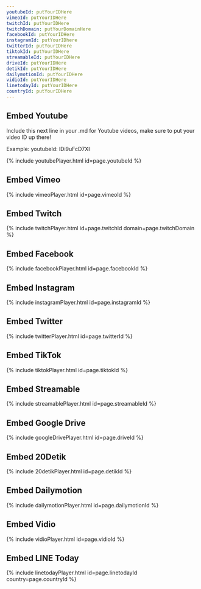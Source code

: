 ```yaml
---
youtubeId: putYourIDHere
vimeoId: putYourIDHere
twitchId: putYourIDHere
twitchDomain: putYourDomainHere
facebookId: putYourIDHere
instagramId: putYourIDhere
twitterId: putYourIDHere
tiktokId: putYourIDHere
streamableId: putYourIDHere
driveId: putYourIDHere
detikId: putYourIDHere
dailymotionId: putYourIDHere
vidioId: putYourIDHere
linetodayId: putYourIDHere
countryId: putYourIDHere
---
```


## Embed Youtube


Include this next line in your .md for Youtube videos, make sure to put your video ID up there!

Example:     youtubeId: lDi9uFcD7XI


{% include youtubePlayer.html id=page.youtubeId %}

## Embed Vimeo

<!---
Include this next line in your .md file for Vimeo videos, make sure to put your video ID up there!

Example:     vimeoID: 22439234
-->

{% include vimeoPlayer.html id=page.vimeoId %}

## Embed Twitch

<!---
Include this next line in your .md file for Twitch videos, make sure to put your video ID and domain up there!

Example:     twitchId: GrotesqueArbitraryGullPupper
             twitchDomain: www.nathan-lam.com
-->

{% include twitchPlayer.html id=page.twitchId domain=page.twitchDomain %}

## Embed Facebook

<!---
Include this next line in your .md file for Facebook videos, make sure to put your video ID up there!

Example:     facebookId: 1243061482783766 
-->

{% include facebookPlayer.html id=page.facebookId %}

## Embed Instagram

<!---
Include this next line in your .md file for Instagram videos/reels/posts, make sure to put your video ID up there!

Example:     instagramId: CgdzCoMoUBJ 
-->

{% include instagramPlayer.html id=page.instagramId %}

## Embed Twitter

<!---
Include this next line in your .md file for Twitter videos/posts, make sure to put your video ID up there!

Example:     twitterId: SJosephBurns/status/1555282591665848320 
-->

{% include twitterPlayer.html id=page.twitterId %}

## Embed TikTok

<!---
Include this next line in your .md file for TikTok videos, make sure to put your video ID up there!

Example:     tiktokId: 7101489125244652806 
-->

{% include tiktokPlayer.html id=page.tiktokId %}

## Embed Streamable

<!---
Include this next line in your .md file for Streamable videos, make sure to put your video ID up there!

Example:     streamableId: s9ijg 
-->

{% include streamablePlayer.html id=page.streamableId %}

## Embed Google Drive

<!---
Include this next line in your .md file for Google Drive videos, make sure to put your video ID up there!

Example:     driveId: 0B7L_dMcaZknxVTRndmdSQ0F5OFE/preview
-->

{% include googleDrivePlayer.html id=page.driveId %}

## Embed 20Detik

<!---
Include this next line in your .md file for 20Detik videos, make sure to put your video ID up there!

Example:     detikId: 190130051
-->

{% include 20detikPlayer.html id=page.detikId %}

## Embed Dailymotion

<!---
Include this next line in your .md file for Dailymotion videos, make sure to put your video ID up there!

Example:     dailymotionId: x2btuie
-->

{% include dailymotionPlayer.html id=page.dailymotionId %}

## Embed Vidio

<!---
Include this next line in your .md file for Vidio videos, make sure to put your video ID up there!

Example:     vidioId: 1671743
-->

{% include vidioPlayer.html id=page.vidioId %}

## Embed LINE Today

<!---
Include these next lines in your .md file for LINE Today videos, make sure to put your video and country ID up there!

Example:     linetodayId: abcdefg 
             countryId: hk
-->

{% include linetodayPlayer.html id=page.linetodayId country=page.countryId %}
